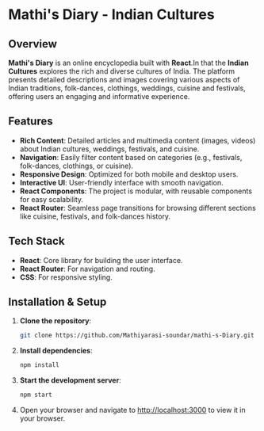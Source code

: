 # Mathi's Diary - Indian Cultures

## Overview
**Mathi's Diary** is an online encyclopedia built with **React**.In that the **Indian Cultures** explores the rich and diverse cultures of India. The platform presents detailed descriptions and images covering various aspects of Indian traditions, folk-dances, clothings, weddings, cuisine and festivals, offering users an engaging and informative experience.

## Features
- **Rich Content**: Detailed articles and multimedia content (images, videos) about Indian cultures, weddings, festivals, and cuisine.
- **Navigation**: Easily filter content based on categories (e.g., festivals, folk-dances, clothings, or cuisine).
- **Responsive Design**: Optimized for both mobile and desktop users.
- **Interactive UI**: User-friendly interface with smooth navigation.
- **React Components**: The project is modular, with reusable components for easy scalability.
- **React Router**: Seamless page transitions for browsing different sections like cuisine, festivals, and folk-dances history.

## Tech Stack
- **React**: Core library for building the user interface.
- **React Router**: For navigation and routing.
- **CSS**: For responsive styling.

## Installation & Setup

1. **Clone the repository**:
    ```bash
    git clone https://github.com/Mathiyarasi-soundar/mathi-s-Diary.git
    ```

2. **Install dependencies**:
    ```bash
    npm install
    ```

3. **Start the development server**:
    ```bash
    npm start
    ```

4. Open your browser and navigate to [http://localhost:3000](http://localhost:3000) to view it in your browser.


